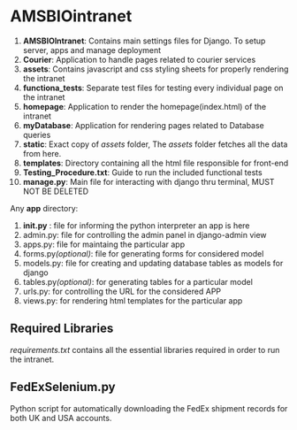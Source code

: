 # AMSBIOintranet

1. <strong>AMSBIOIntranet</strong>: Contains main settings files for Django. To setup server, apps and manage deployment
2. <strong>Courier</strong>: Application to handle pages related to courier services
3. <strong>assets</strong>: Contains javascript and css styling sheets for properly rendering the intranet
4. <strong>functiona_tests</strong>: Separate test files for testing every individual page on the intranet
5. <strong>homepage</strong>: Application to render the homepage(index.html) of the intranet
6. <strong>myDatabase</strong>: Application for rendering pages related to Database queries
7. <strong>static</strong>: Exact copy of <i>assets</i> folder, The <i>assets</i> folder fetches all the data from here.
8. <strong>templates</strong>: Directory containing all the html file responsible for front-end
9. <strong>Testing_Procedure.txt</strong>: Guide to run the included functional tests
10. <strong>manage.py</strong>: Main file for interacting with django thru terminal, MUST NOT BE DELETED

Any <strong>app</strong> directory:
1. __init.py__ : file for informing the python interpreter an app is here
2. admin.py: file for controlling the admin panel in django-admin view
3. apps.py: file for maintaing the particular app
4. forms.py<i>(optional)</i>: file for generating forms for considered model
5. models.py: file for creating and updating database tables as models for django
6. tables.py<i>(optional)</i>: for generating tables for a particular model
7. urls.py: for controlling the URL for the considered APP
8. views.py: for rendering html templates for the particular app

## Required Libraries

_requirements.txt_ contains all the essential libraries required in order to run the intranet.

## FedExSelenium.py

Python script for automatically downloading the FedEx shipment records for both UK and USA accounts.